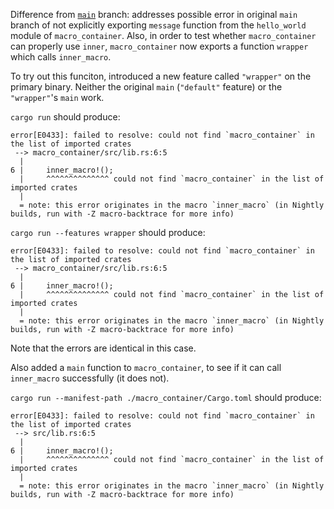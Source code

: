 Difference from [`main`](https://github.com/bzm3r/hygiene_mnwe/tree/main) branch: addresses possible error in original `main` branch of not explicitly exporting `message` function from the `hello_world` module of `macro_container`. Also, in order to test whether `macro_container` can properly use `inner`, `macro_container` now exports a function `wrapper` which calls `inner_macro`.

To try out this funciton, introduced a new feature called `"wrapper"` on the primary binary. Neither the original `main` (`"default"` feature) or the `"wrapper"`'s `main` work.

`cargo run` should produce:

```
error[E0433]: failed to resolve: could not find `macro_container` in the list of imported crates
 --> macro_container/src/lib.rs:6:5
  |
6 |     inner_macro!();
  |     ^^^^^^^^^^^^^^ could not find `macro_container` in the list of imported crates
  |
  = note: this error originates in the macro `inner_macro` (in Nightly builds, run with -Z macro-backtrace for more info)
```

`cargo run --features wrapper` should produce:

```
error[E0433]: failed to resolve: could not find `macro_container` in the list of imported crates
 --> macro_container/src/lib.rs:6:5
  |
6 |     inner_macro!();
  |     ^^^^^^^^^^^^^^ could not find `macro_container` in the list of imported crates
  |
  = note: this error originates in the macro `inner_macro` (in Nightly builds, run with -Z macro-backtrace for more info)
```

Note that the errors are identical in this case.

Also added a `main` function to `macro_container`, to see if it can call `inner_macro` successfully (it does not).

`cargo run --manifest-path ./macro_container/Cargo.toml` should produce:

```
error[E0433]: failed to resolve: could not find `macro_container` in the list of imported crates
 --> src/lib.rs:6:5
  |
6 |     inner_macro!();
  |     ^^^^^^^^^^^^^^ could not find `macro_container` in the list of imported crates
  |
  = note: this error originates in the macro `inner_macro` (in Nightly builds, run with -Z macro-backtrace for more info)
```
